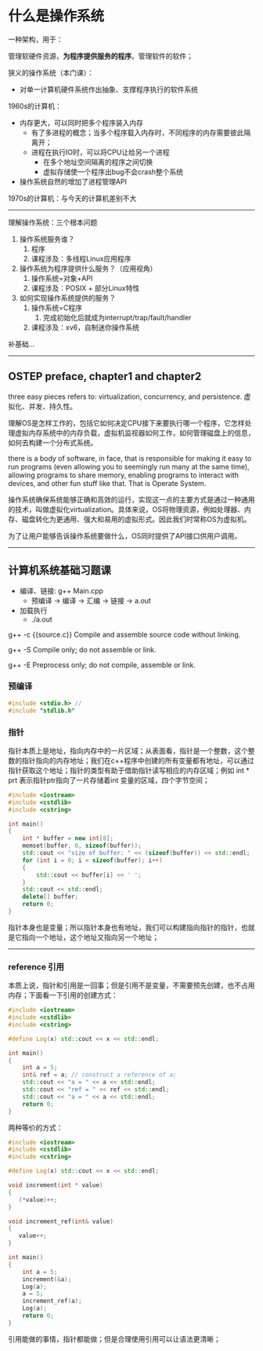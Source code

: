 # 什么是操作系统

一种架构，用于：

管理软硬件资源，**为程序提供服务的程序**。管理软件的软件；

狭义的操作系统（本门课）：

- 对单一计算机硬件系统作出抽象、支撑程序执行的软件系统

1960s的计算机：

- 内存更大，可以同时把多个程序装入内存
  - 有了多进程的概念；当多个程序载入内存时，不同程序的内存需要彼此隔离开；
  - 进程在执行IO时，可以将CPU让给另一个进程
    - 在多个地址空间隔离的程序之间切换
    - 虚拟存储使一个程序出bug不会crash整个系统
- 操作系统自然的增加了进程管理API

1970s的计算机：与今天的计算机差别不大

---
理解操作系统：三个根本问题

1. 操作系统服务谁？
   1. 程序
   2. 课程涉及：多线程Linux应用程序
2. 操作系统为程序提供什么服务？（应用视角）
   1. 操作系统=对象+API
   2. 课程涉及：POSIX + 部分Linux特性
3. 如何实现操作系统提供的服务？
   1. 操作系统=C程序
      1. 完成初始化后就成为interrupt/trap/fault/handler
   2. 课程涉及：xv6，自制迷你操作系统

补基础...

---

## OSTEP preface, chapter1 and chapter2

three easy pieces refers to: virtualization, concurrency, and persistence. 虚拟化、并发、持久性。

理解OS是怎样工作的，包括它如何决定CPU接下来要执行哪一个程序，它怎样处理虚拟内存系统中的内存负载，虚拟机监视器如何工作，如何管理磁盘上的信息，如何去构建一个分布式系统。

there is a body of software, in face, that is responsible for making it easy to run programs (even allowing you to seemingly run many at the same time), allowing programs to share memory, enabling programs to interact with devices, and other fun stuff like that. That is Operate System.

操作系统确保系统能够正确和高效的运行，实现这一点的主要方式是通过一种通用的技术，叫做虚拟化virtualization。具体来说，OS将物理资源，例如处理器、内存、磁盘转化为更通用、强大和易用的虚拟形式。因此我们时常称OS为虚拟机。

为了让用户能够告诉操作系统要做什么，OS同时提供了API接口供用户调用。

---

## 计算机系统基础习题课

- 编译、链接: g++ Main.cpp
  - 预编译 -> 编译 -> 汇编 -> 链接 -> a.out
- 加载执行
  - ./a.out

g++ -c {{source.c}} Compile and assemble source code without linking.

g++ -S Compile only; do not assemble or link.

g++ -E Preprocess only; do not compile, assemble or link.

### 预编译

```c++
#include <stdio.h> //
#include "stdlib.h"
```

### 指针

指针本质上是地址，指向内存中的一片区域；从表面看，指针是一个整数，这个整数的指针指向的内存地址；我们在c++程序中创建的所有变量都有地址，可以通过指针获取这个地址；指针的类型有助于借助指针读写相应的内存区域；例如 int * prt 表示指针ptr指向了一片存储着int 变量的区域，四个字节空间；

```c++
#include <iostream>
#include <cstdlib>
#include <cstring>

int main()
{
    int * buffer = new int[8];
    memset(buffer, 0, sizeof(buffer));
    std::cout << "size of buffer: " << (sizeof(buffer)) << std::endl;
    for (int i = 0; i < sizeof(buffer); i++)
    {
        std::cout << buffer[i] << ' ';
    }
    std::cout << std::endl;
    delete[] buffer;
    return 0;
}
```

指针本身也是变量；所以指针本身也有地址，我们可以构建指向指针的指针，也就是它指向一个地址，这个地址又指向另一个地址；

---

### reference 引用

本质上说，指针和引用是一回事；但是引用不是变量，不需要预先创建，也不占用内存；下面看一下引用的创建方式：

```c++
#include <iostream>
#include <cstdlib>
#include <cstring>

#define Log(x) std::cout << x << std::endl;

int main()
{
    int a = 5;
    int& ref = a; // construct a reference of a;
    std::cout << "a = " << a << std::endl;
    std::cout << "ref = " << ref << std::endl;
    std::cout << "a = " << a << std::endl;
    return 0;
}
```

两种等价的方式：
```c++
#include <iostream>
#include <cstdlib>
#include <cstring>

#define Log(x) std::cout << x << std::endl;

void increment(int * value)
{
   (*value)++;
}

void increment_ref(int& value)
{
   value++;
}

int main()
{
    int a = 5;
    increment(&a);
    Log(a);
    a = 5;
    increment_ref(a);
    Log(a);
    return 0;
}
```

引用能做的事情，指针都能做；但是合理使用引用可以让语法更清晰；

